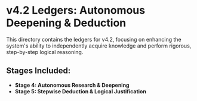 # v4.2 Ledgers: Autonomous Deepening & Deduction

This directory contains the ledgers for v4.2, focusing on enhancing the system's ability to independently acquire knowledge and perform rigorous, step-by-step logical reasoning.

## Stages Included:

*   **Stage 4: Autonomous Research & Deepening**
*   **Stage 5: Stepwise Deduction & Logical Justification**
